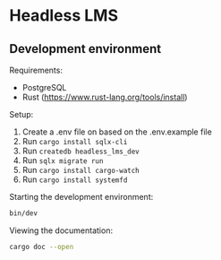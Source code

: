# Headless LMS

## Development environment

Requirements:

- PostgreSQL
- Rust (https://www.rust-lang.org/tools/install)

Setup:

1. Create a .env file on based on the .env.example file
2. Run `cargo install sqlx-cli`
3. Run `createdb headless_lms_dev`
4. Run `sqlx migrate run`
5. Run `cargo install cargo-watch`
6. Run `cargo install systemfd`

Starting the development environment:

```sh
bin/dev
```

Viewing the documentation:

```sh
cargo doc --open
```
